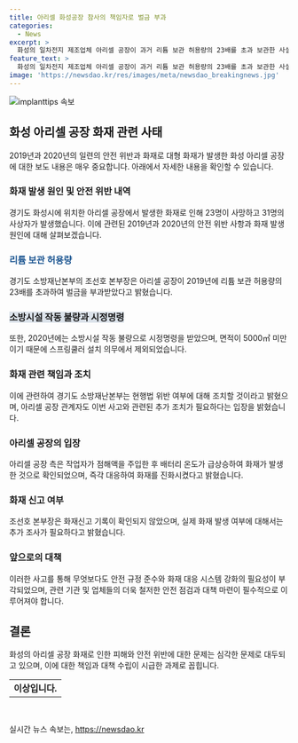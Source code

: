 ```yaml
---
title: 아리셀 화성공장 참사의 책임자로 벌금 부과
categories:
  - News
excerpt: >
  화성의 일차전지 제조업체 아리셀 공장이 과거 리튬 보관 허용량의 23배를 초과 보관한 사실이 밝혀졌다. 또한, 2020년에는 소방시설 작동 불량으로 시정명령을 받았으며, 스프링쿨러 설치 의무 대상에서 제외되었다. 이에 대해 관계자는 화재 전 화재신고가 없었으며, 화재와 관련하여 작업자의 동작에 발생한 온도 상승으로 인지하고 대비했다고 말했다. 
feature_text: >
  화성의 일차전지 제조업체 아리셀 공장이 과거 리튬 보관 허용량의 23배를 초과 보관한 사실이 밝혀졌다. 또한, 2020년에는 소방시설 작동 불량으로 시정명령을 받았으며, 스프링쿨러 설치 의무 대상에서 제외되었다. 이에 대해 관계자는 화재 전 화재신고가 없었으며, 화재와 관련하여 작업자의 동작에 발생한 온도 상승으로 인지하고 대비했다고 말했다. 
image: 'https://newsdao.kr/res/images/meta/newsdao_breakingnews.jpg'
---
```


<p><img src="https://newsdao.kr/res/images/meta/newsdao_breakingnews.jpg" alt="implanttips 속보" /></p>

<h2 data-ke-size="size26">화성 아리셀 공장 화재 관련 사태</h2>

<p data-ke-size="size16">2019년과 2020년의 일련의 안전 위반과 화재로 대형 화재가 발생한 화성 아리셀 공장에 대한 보도 내용은 매우 중요합니다. 아래에서 자세한 내용을 확인할 수 있습니다.</p>

<h3>화재 발생 원인 및 안전 위반 내역</h3>

<p data-ke-size="size16">경기도 화성시에 위치한 아리셀 공장에서 발생한 화재로 인해 23명이 사망하고 31명의 사상자가 발생했습니다. 이에 관련된 2019년과 2020년의 안전 위반 사항과 화재 발생 원인에 대해 살펴보겠습니다.</p>

<h3><span style="color: #1a5490;">리튬 보관 허용량</span></h3>

<p data-ke-size="size16">경기도 소방재난본부의 조선호 본부장은 아리셀 공장이 2019년에 리튬 보관 허용량의 23배를 초과하여 벌금을 부과받았다고 밝혔습니다.</p>

<h3><b><span style="background-color: #21538527;">소방시설 작동 불량과 시정명령</span></b></h3>

<p data-ke-size="size16">또한, 2020년에는 소방시설 작동 불량으로 시정명령을 받았으며, 면적이 5000㎡ 미만이기 때문에 스프링쿨러 설치 의무에서 제외되었습니다.</p>

<h3>화재 관련 책임과 조치</h3>

<p data-ke-size="size16">이에 관련하여 경기도 소방재난본부는 현행법 위반 여부에 대해 조치할 것이라고 밝혔으며, 아리셀 공장 관계자도 이번 사고와 관련된 추가 조치가 필요하다는 입장을 밝혔습니다.</p>

<h3>아리셀 공장의 입장</h3>

<p data-ke-size="size16">아리셀 공장 측은 작업자가 점해액을 주입한 후 배터리 온도가 급상승하여 화재가 발생한 것으로 확인되었으며, 즉각 대응하여 화재를 진화시켰다고 밝혔습니다.</p>

<h3>화재 신고 여부</h3>

<p data-ke-size="size16">조선호 본부장은 화재신고 기록이 확인되지 않았으며, 실제 화재 발생 여부에 대해서는 추가 조사가 필요하다고 밝혔습니다.</p>

<h3>앞으로의 대책</h3>

<p data-ke-size="size16">이러한 사고를 통해 무엇보다도 안전 규정 준수와 화재 대응 시스템 강화의 필요성이 부각되었으며, 관련 기관 및 업체들의 더욱 철저한 안전 점검과 대책 마련이 필수적으로 이루어져야 합니다.</p>

<h2 data-ke-size="size26">결론</h2>

<p data-ke-size="size16">화성의 아리셀 공장 화재로 인한 피해와 안전 위반에 대한 문제는 심각한 문제로 대두되고 있으며, 이에 대한 책임과 대책 수립이 시급한 과제로 꼽힙니다.</p>

<table>
    <tbody>
        <tr>
            <td style="text-align: center; height: 17px;"><b>이상입니다.</b></td>
        </tr>
    </tbody>
</table>

<p data-ke-size="size16">&nbsp;</p>
실시간 뉴스 속보는, <a href="https://newsdao.kr" rel="dofollow">https://newsdao.kr</a>


